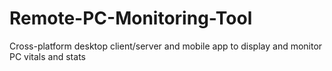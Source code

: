 # Remote-PC-Monitoring-Tool
Cross-platform desktop client/server and mobile app to display and monitor PC vitals and stats

